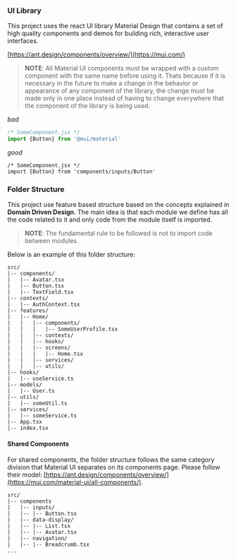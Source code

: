
### UI Library

This project uses the react UI library Material Design that contains a set of high quality components and demos for building rich, interactive user interfaces.

[https://ant.design/components/overview/](https://mui.com/)

> **NOTE**: All Material UI components must be wrapped with a custom component with the same name before using it. Thats because if it is necessary in the future to make a change in the behavior or appearance of any component of the library, the change must be made only in one place instead of having to change everywhere that the component of the library is being used.

*bad*

```javascript
/* SomeComponent.jsx */
import {Button} from '@mui/material'
```

*good*

```javscript
/* SomeComponent.jsx */
import {Button} from 'components/inputs/Button'
```


### Folder Structure

This project use feature based structure based on the concepts explained in **Domain Driven Design**. The main idea is that each module we define has all the code related to it and only code from the module itself is imported.

> **NOTE**: The fundamental rule to be followed is not to import code between modules.


Below is an example of this folder structure:

```
src/
|-- components/
|   |-- Avatar.tsx
|   |-- Button.tsx
|   |-- TextField.tsx
|-- contexts/
|   |-- AuthContext.tsx
|-- features/
|   |-- Home/
|   |   |-- components/  
|   |   |   |-- SomeUserProfile.tsx
|   |   |-- contexts/
|   |   |-- hooks/
|   |   |-- screens/
|   |   |   |-- Home.tsx
|   |   |-- services/
|   |   |-- utils/
|-- hooks/
|   |-- useService.ts
|-- models/
|   |-- User.ts
|-- utils/
|   |-- someUtil.ts
|-- services/
|   |-- someService.ts
|-- App.tsx
|-- index.tsx
```

#### Shared Components

For shared components, the folder structure follows the same category division that Material UI separates on its components page. Please follow their model: [https://ant.design/components/overview/](https://mui.com/material-ui/all-components/).

```
src/
|-- components
|   |-- inputs/
|   |-- |-- Button.tsx
|   |-- data-display/
|   |-- |-- List.tsx
|   |-- |-- Avatar.tsx
|   |-- navigation/
|   |-- |-- Breadcrumb.tsx
...
```
